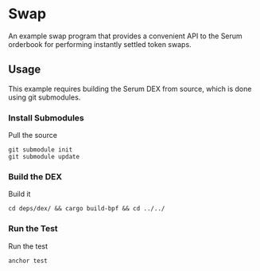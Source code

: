 # Swap

An example swap program that provides a convenient API to the Serum orderbook
for performing instantly settled token swaps.

## Usage

This example requires building the Serum DEX from source, which is done using
git submodules.

### Install Submodules

Pull the source

```
git submodule init
git submodule update
```

### Build the DEX

Build it

```
cd deps/dex/ && cargo build-bpf && cd ../../
```

### Run the Test

Run the test

```
anchor test
```
